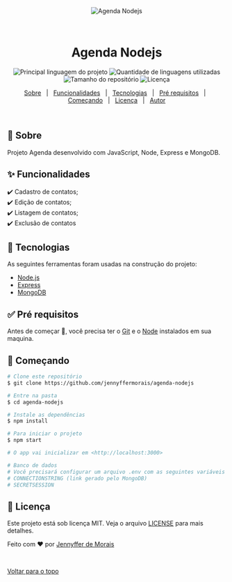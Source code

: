 <div align="center" id="top">
  <img src="./.github/app.gif" alt="Agenda Nodejs" />

  &#xa0;

  <!-- <a href="https://agendanodejs.netlify.com">Demo</a> -->
</div>

<h1 align="center">Agenda Nodejs</h1>

<p align="center">
  <img alt="Principal linguagem do projeto" src="https://img.shields.io/github/languages/top/jennyffermorais/agenda-nodejs?color=56BEB8">

  <img alt="Quantidade de linguagens utilizadas" src="https://img.shields.io/github/languages/count/jennyffermorais/agenda-nodejs?color=56BEB8">

  <img alt="Tamanho do repositório" src="https://img.shields.io/github/repo-size/jennyffermorais/agenda-nodejs?color=56BEB8">

  <img alt="Licença" src="https://img.shields.io/github/license/jennyffermorais/agenda-nodejs?color=56BEB8">

  <!-- <img alt="Github issues" src="https://img.shields.io/github/issues/jennyffermorais/agenda-nodejs?color=56BEB8" /> -->

  <!-- <img alt="Github forks" src="https://img.shields.io/github/forks/jennyffermorais/agenda-nodejs?color=56BEB8" /> -->

  <!-- <img alt="Github stars" src="https://img.shields.io/github/stars/jennyffermorais/agenda-nodejs?color=56BEB8" /> -->
</p>

<!-- Status -->

<!-- <h4 align="center">
	🚧  Agenda Nodejs 🚀 Em construção...  🚧
</h4>

<hr> -->

<p align="center">
  <a href="#dart-sobre">Sobre</a> &#xa0; | &#xa0;
  <a href="#sparkles-funcionalidades">Funcionalidades</a> &#xa0; | &#xa0;
  <a href="#rocket-tecnologias">Tecnologias</a> &#xa0; | &#xa0;
  <a href="#white_check_mark-pré-requisitos">Pré requisitos</a> &#xa0; | &#xa0;
  <a href="#checkered_flag-começando">Começando</a> &#xa0; | &#xa0;
  <a href="#memo-licença">Licença</a> &#xa0; | &#xa0;
  <a href="https://github.com/jennyffermorais" target="_blank">Autor</a>
</p>

<br>

## :dart: Sobre ##

Projeto Agenda desenvolvido com JavaScript, Node, Express e MongoDB.

## :sparkles: Funcionalidades ##

:heavy_check_mark: Cadastro de contatos;\
:heavy_check_mark: Edição de contatos;\
:heavy_check_mark: Listagem de contatos;\
:heavy_check_mark: Exclusão de contatos


## :rocket: Tecnologias ##

As seguintes ferramentas foram usadas na construção do projeto:

- [Node.js](https://nodejs.org/en/)
- [Express](https://expressjs.com/)
- [MongoDB](https://www.mongodb.com/)


## :white_check_mark: Pré requisitos ##

Antes de começar :checkered_flag:, você precisa ter o [Git](https://git-scm.com) e o [Node](https://nodejs.org/en/) instalados em sua maquina.

## :checkered_flag: Começando ##

```bash
# Clone este repositório
$ git clone https://github.com/jennyffermorais/agenda-nodejs

# Entre na pasta
$ cd agenda-nodejs

# Instale as dependências
$ npm install

# Para iniciar o projeto
$ npm start

# O app vai inicializar em <http://localhost:3000>

# Banco de dados
# Você precisará configurar um arquivo .env com as seguintes variáveis
# CONNECTIONSTRING (link gerado pelo MongoDB)
# SECRETSESSION

```

## :memo: Licença ##

Este projeto está sob licença MIT. Veja o arquivo [LICENSE](LICENSE.md) para mais detalhes.


Feito com :heart: por <a href="https://github.com/jennyffermorais" target="_blank">Jennyffer de Morais</a>

&#xa0;

<a href="#top">Voltar para o topo</a>

